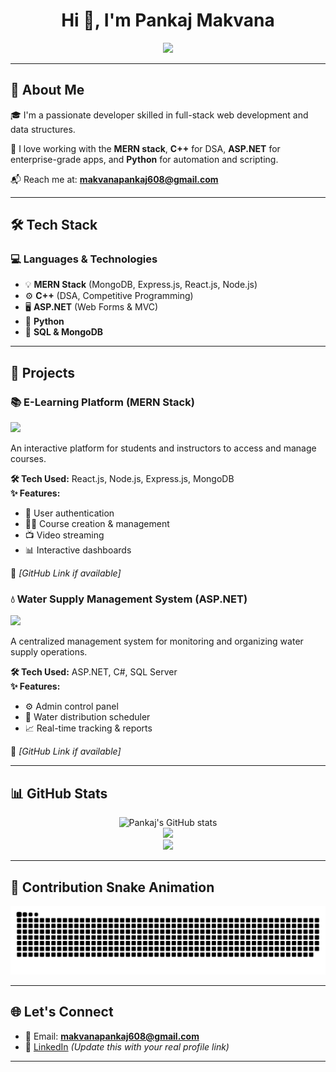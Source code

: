 <h1 align="center">Hi 👋, I'm Pankaj Makvana</h1>

<p align="center">
  <img src="https://img.shields.io/badge/Email-makvanapankaj608@gmail.com-blue?style=flat&logo=gmail&logoColor=white" />
</p>

---

## 🚀 About Me

🎓 I'm a passionate developer skilled in full-stack web development and data structures.

🔧 I love working with the **MERN stack**, **C++** for DSA, **ASP.NET** for enterprise-grade apps, and **Python** for automation and scripting.

📬 Reach me at: **makvanapankaj608@gmail.com**

---

## 🛠️ Tech Stack

### 💻 Languages & Technologies

- 💡 **MERN Stack** (MongoDB, Express.js, React.js, Node.js)
- ⚙️ **C++** (DSA, Competitive Programming)
- 🖥️ **ASP.NET** (Web Forms & MVC)
- 🐍 **Python**
- 💾 **SQL & MongoDB**

---

## 📂 Projects

### 📚 E-Learning Platform (MERN Stack)

<img src="https://cdn-icons-png.flaticon.com/512/5977/5977585.png" width="40"/>

An interactive platform for students and instructors to access and manage courses.

**🛠 Tech Used:** React.js, Node.js, Express.js, MongoDB  
**✨ Features:**
- 🔐 User authentication
- 🧑‍🏫 Course creation & management
- 📺 Video streaming
- 📊 Interactive dashboards

🔗 _[GitHub Link if available]_


### 💧 Water Supply Management System (ASP.NET)

<img src="https://cdn-icons-png.flaticon.com/512/861/861060.png" width="40"/>

A centralized management system for monitoring and organizing water supply operations.

**🛠 Tech Used:** ASP.NET, C#, SQL Server  
**✨ Features:**
- ⚙️ Admin control panel
- 📅 Water distribution scheduler
- 📈 Real-time tracking & reports

🔗 _[GitHub Link if available]_

---

## 📊 GitHub Stats

<p align="center">
  <img src="https://github-readme-stats.vercel.app/api?username=pankajmakvana711&show_icons=true&theme=tokyonight" alt="Pankaj's GitHub stats" />
  <br/>
  <img src="https://github-readme-streak-stats.herokuapp.com/?user=pankajmakvana711&theme=tokyonight" />
  <br/>
  <img src="https://github-readme-activity-graph.cyclic.app/graph?username=pankajmakvana711&theme=tokyo-night&area=true&hide_border=true" />
</p>

---

## 🐍 Contribution Snake Animation

![snake gif](https://raw.githubusercontent.com/Platane/snk/output/github-contribution-grid-snake.svg)

---

## 🌐 Let's Connect

- 📧 Email: **makvanapankaj608@gmail.com**
- 💼 [LinkedIn](https://www.linkedin.com/in/your-link) _(Update this with your real profile link)_

---
